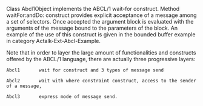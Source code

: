 Class Abcl1Object implements the ABCL/1 wait-for construct.
Method waitFor:andDo: construct provides explicit acceptance of a message among a set of selectors. Once accepted the argument block is evaluated with the arguments of the message bound to the parameters of the block.
An example of the use of this construct is given in the bounded buffer example in category Actalk-Ext-Abcl-Example.

Note that in order to layer the large amount of functionalities and constructs offered by the ABCL/1 language, there are actually three progressive layers:

	Abcl1		wait for construct and 3 types of message send

	Abcl2		wait with where constraint construct, access to the sender of a message,

	Abcl3		express mode of message send.